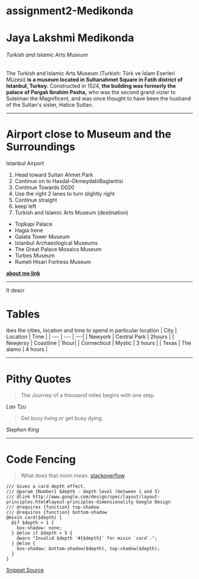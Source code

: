 # assignment2-Medikonda
# Jaya Lakshmi Medikonda
###### Turkish and Islamic Arts Museum
The Turkish and Islamic Arts Museum (Turkish: Türk ve İslam Eserleri Müzesi) **is a museum located in Sultanahmet Square in Fatih district of Istanbul, Turkey.** Constructed in 1524, **the building was formerly the palace of Pargalı Ibrahim Pasha,** who was the second grand vizier to Suleiman the Magnificent, and was once thought to have been the husband of the Sultan's sister, Hatice Sultan.
_ _ _
# Airport close to Museum and the Surroundings
Istanbul Airport
1. Head toward Sultan Ahmet Park
2. Continue on to Hasdal-OkmeydabiBaglantisi
3. Continue Towards D020
4. Use the right 2 lanes to turn slightly right
5. Continue straight
6. keep left
7. Turkish and Islamic Arts Museum (destination)
- Topkapi Palace
- Hagia Irene
- Galata Tower Museum
- Istanbul Archaeological Museums
- The Great Palace Mosaics Museum
- Turbes Museum
- Rumeli Hisari Fortress Museum

**[about me link](AboutMe.md)**
_ _ _
It descr
# Tables
ibes the cities, location and time to spend in particular location
| City | Location | Time |
| --- | --- | ---|
| Newyork | Central Park | 2hours |
| Newjersy | Coastline | 1hour|
| Connecticut | Mystic | 3 hours |
| Texas | The alamo | 4 hours |
_ _ _
#  Pithy Quotes
> The Journey of a thousand miles begins with one step.

*Lao Tzu*

> Get busy living or get busy dying. 

*Stephen King*
_ _ _
# Code Fencing
> What does that mixin mean.
[stackoverflow](https://stackoverflow.com/questions/54974250/what-does-this-mixin-mean)
```
/// Gives a card depth effect.
/// @param {Number} $depth - depth level (between 1 and 5)
/// @link http://www.google.com/design/spec/layout/layout-principles.html#layout-principles-dimensionality Google Design
/// @requires {function} top-shadow
/// @requires {function} bottom-shadow
@mixin card($depth) {
  @if $depth < 1 {
    box-shadow: none;
  } @else if $depth > 5 {
    @warn "Invalid $depth `#{$depth}` for mixin `card`.";
  } @else {
    box-shadow: bottom-shadow($depth), top-shadow($depth);  
  }
}
```
[Snippet Source](https://css-tricks.com/snippets/sass/material-shadows-mixin/)
